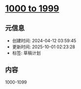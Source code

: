 # [1000 to 1999](https://github.com/bingdu748/Laboratory_of_Mad_Scientist/issues/3)

## 元信息

- 创建时间: 2024-04-12 03:59:45
- 更新时间: 2025-10-01 02:23:28
- 标签: 草稿计划

## 内容

1000-1099